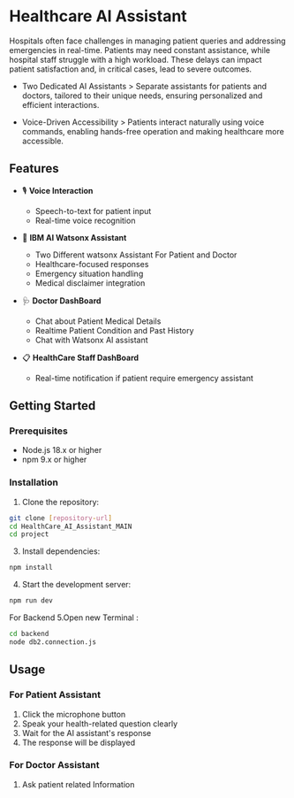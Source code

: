 # Healthcare AI Assistant

Hospitals often face challenges in managing patient queries and addressing emergencies in real-time. Patients may need constant assistance, while hospital staff struggle with a high workload. These delays can impact patient satisfaction and, in critical cases, lead to severe outcomes.
- Two Dedicated AI Assistants > Separate assistants for patients and doctors, tailored to their unique needs, ensuring personalized and efficient interactions.

- Voice-Driven Accessibility > Patients interact naturally using voice commands, enabling hands-free operation and making healthcare more accessible.


## Features

- 🎙️ **Voice Interaction**
  - Speech-to-text for patient input
  - Real-time voice recognition

- 🧠 **IBM AI Watsonx Assistant**
  - Two Different watsonx Assistant For Patient and Doctor 
  - Healthcare-focused responses
  - Emergency situation handling
  - Medical disclaimer integration
    
- 🩺 **Doctor DashBoard**
  - Chat about Patient Medical Details
  - Realtime Patient Condition and Past History
  - Chat with Watsonx AI assistant

- 📋 **HealthCare Staff DashBoard**
  - Real-time notification if patient require emergency assistant

    

## Getting Started

### Prerequisites

- Node.js 18.x or higher
- npm 9.x or higher

### Installation



1. Clone the repository:
```bash
git clone [repository-url]
cd HealthCare_AI_Assistant_MAIN
cd project
```


3. Install dependencies:
```bash
npm install
```
4. Start the development server:
```bash
npm run dev
```

For Backend
5.Open new Terminal :
```bash
cd backend
node db2.connection.js
```

## Usage

### For Patient Assistant
1. Click the microphone button 
2. Speak your health-related question clearly
3. Wait for the AI assistant's response
4. The response will be  displayed

### For Doctor Assistant
1. Ask patient related Information







